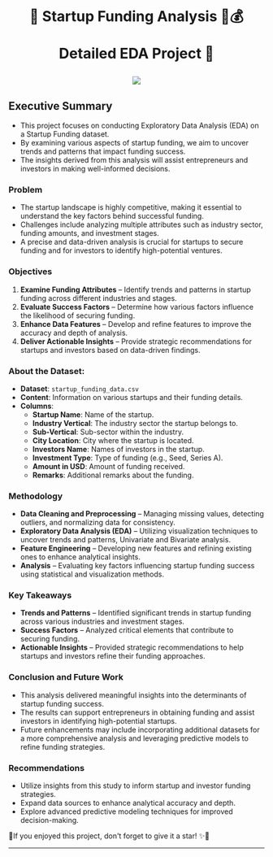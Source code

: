 <h1 align="center">
📍 Startup Funding Analysis  💼💰
  
Detailed EDA Project 🚀
</h1>

<p align="center">
  <img src="https://discovertemplate.com/wp-content/uploads/2021/02/DT_81_Business-start-up-Animated-GIF-Icon-pack.gif">
</p>

## **Executive Summary**  

- This project focuses on conducting Exploratory Data Analysis (EDA) on a Startup Funding dataset.  
- By examining various aspects of startup funding, we aim to uncover trends and patterns that impact funding success.  
- The insights derived from this analysis will assist entrepreneurs and investors in making well-informed decisions.  

### **Problem**  

- The startup landscape is highly competitive, making it essential to understand the key factors behind successful funding.  
- Challenges include analyzing multiple attributes such as industry sector, funding amounts, and investment stages.  
- A precise and data-driven analysis is crucial for startups to secure funding and for investors to identify high-potential ventures.  

### **Objectives**  

1. **Examine Funding Attributes** – Identify trends and patterns in startup funding across different industries and stages.  
2. **Evaluate Success Factors** – Determine how various factors influence the likelihood of securing funding.  
3. **Enhance Data Features** – Develop and refine features to improve the accuracy and depth of analysis.  
4. **Deliver Actionable Insights** – Provide strategic recommendations for startups and investors based on data-driven findings.

### About the Dataset:

- **Dataset**: `startup_funding_data.csv`
- **Content**: Information on various startups and their funding details.
- **Columns**:
    - **Startup Name**: Name of the startup.
    - **Industry Vertical**: The industry sector the startup belongs to.
    - **Sub-Vertical**: Sub-sector within the industry.
    - **City Location**: City where the startup is located.
    - **Investors Name**: Names of investors in the startup.
    - **Investment Type**: Type of funding (e.g., Seed, Series A).
    - **Amount in USD**: Amount of funding received.
    - **Remarks**: Additional remarks about the funding.

### **Methodology**  

- **Data Cleaning and Preprocessing** – Managing missing values, detecting outliers, and normalizing data for consistency.  
- **Exploratory Data Analysis (EDA)** – Utilizing visualization techniques to uncover trends and patterns, Univariate and Bivariate analysis.  
- **Feature Engineering** – Developing new features and refining existing ones to enhance analytical insights.  
- **Analysis** – Evaluating key factors influencing startup funding success using statistical and visualization methods.  

### **Key Takeaways**  

- **Trends and Patterns** – Identified significant trends in startup funding across various industries and investment stages.  
- **Success Factors** – Analyzed critical elements that contribute to securing funding.  
- **Actionable Insights** – Provided strategic recommendations to help startups and investors refine their funding approaches.  

### **Conclusion and Future Work**  

- This analysis delivered meaningful insights into the determinants of startup funding success.  
- The results can support entrepreneurs in obtaining funding and assist investors in identifying high-potential startups.  
- Future enhancements may include incorporating additional datasets for a more comprehensive analysis and leveraging predictive models to refine funding strategies.  

### **Recommendations**  

- Utilize insights from this study to inform startup and investor funding strategies.  
- Expand data sources to enhance analytical accuracy and depth.  
- Explore advanced predictive modeling techniques for improved decision-making.

📍If you enjoyed this project, don't forget to give it a star! ✨🌟

---


